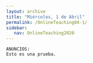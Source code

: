 ```yaml
---
layout: archive
title: "Miércoles, 1 de Abril"
permalink: /OnlineTeaching04-1/
sidebar:
   nav: OnlineTeaching2020
---
```


```
ANUNCIOS:
Esto es una prueba.
```
